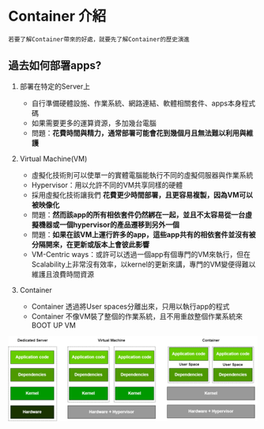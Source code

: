 # Container 介紹
    若要了解Container帶來的好處，就要先了解Container的歷史演進

## 過去如何部署apps?

1. 部署在特定的Server上
    - 自行準備硬體設施、作業系統、網路連結、軟體相關套件、apps本身程式碼
    - 如果需要更多的運算資源，多加幾台電腦
    - 問題：**花費時間與精力，通常部署可能會花到幾個月且無法難以利用與維護**

2. Virtual Machine(VM)
    - 虛擬化技術則可以使單一的實體電腦能執行不同的虛擬伺服器與作業系統
    - Hypervisor：用以允許不同的VM共享同樣的硬體
    - 採用虛擬化技術讓我們 **花費更少時間部署，且更容易複製，因為VM可以被映像化**
    - 問題：**然而該app的所有相依套件仍然綁在一起，並且不太容易從一台虛擬機器或一個hypervisor的產品遷移到另外一個**
    - 問題：**如果在該VM上運行許多的app，這些app共有的相依套件並沒有被分隔開來，在更新或版本上會彼此影響**
    - VM-Centric ways：或許可以透過一個app有個專門的VM來執行，但在Scalability上非常沒有效率，以kernel的更新來講，專門的VM變便得難以維護且浪費時間資源

3. Container
    - Container 透過將User spaces分離出來，只用以執行app的程式
    - Container 不像VM裝了整個的作業系統，且不用重啟整個作業系統來BOOT UP VM

![container_img](imgs/container_involving.png)



